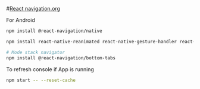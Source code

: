 #[React navigation.org](https://reactnavigation.org/docs/getting-started)

For Android
```sh
npm install @react-navigation/native

npm install react-native-reanimated react-native-gesture-handler react-native-screens react-native-safe-area-context @react-native-community/masked-view

# Mode stack navigator
npm install @react-navigation/bottom-tabs
```

To refresh console if App is running
```sh
npm start -- --reset-cache
```

